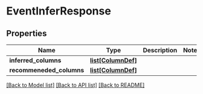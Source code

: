# EventInferResponse

## Properties
Name | Type | Description | Notes
------------ | ------------- | ------------- | -------------
**inferred_columns** | [**list[ColumnDef]**](ColumnDef.md) |  | 
**recommeneded_columns** | [**list[ColumnDef]**](ColumnDef.md) |  | 

[[Back to Model list]](../README.md#documentation-for-models) [[Back to API list]](../README.md#documentation-for-api-endpoints) [[Back to README]](../README.md)

